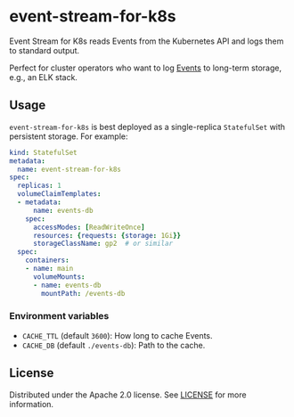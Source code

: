 # event-stream-for-k8s

Event Stream for K8s reads Events from the Kubernetes API and logs them to standard output.

Perfect for cluster operators who want to log [Events](https://pkg.go.dev/k8s.io/api/events/v1#Event) to long-term storage, e.g., an ELK stack.

## Usage

`event-stream-for-k8s` is best deployed as a single-replica `StatefulSet` with persistent storage. For example:

```yaml
kind: StatefulSet
metadata:
  name: event-stream-for-k8s
spec:
  replicas: 1
  volumeClaimTemplates:
  - metadata:
      name: events-db
    spec:
      accessModes: [ReadWriteOnce]
      resources: {requests: {storage: 1Gi}}
      storageClassName: gp2  # or similar
  spec:
    containers:
    - name: main
      volumeMounts:
      - name: events-db
        mountPath: /events-db
```

### Environment variables

- `CACHE_TTL` (default `3600`): How long to cache Events.
- `CACHE_DB` (default `./events-db`): Path to the cache.


## License

Distributed under the Apache 2.0 license. See [LICENSE](LICENSE) for more information.
